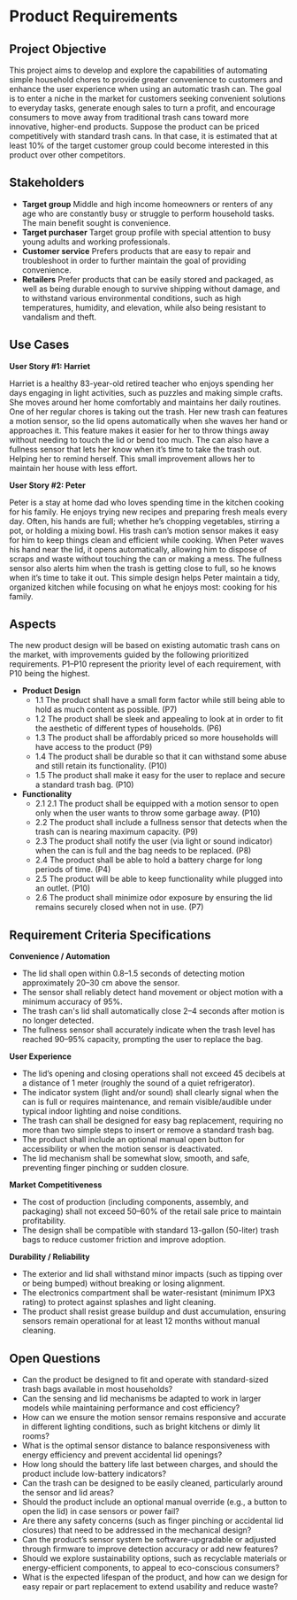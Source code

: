 # Product Requirements


## Project Objective

This project aims to develop and explore the capabilities of automating simple household chores to provide greater convenience to customers and enhance the user experience when using an automatic trash can. The goal is to enter a niche in the market for customers seeking convenient solutions to everyday tasks, generate enough sales to turn a profit, and encourage consumers to move away from traditional trash cans toward more innovative, higher-end products. Suppose the product can be priced competitively with standard trash cans. In that case, it is estimated that at least 10% of the target customer group could become interested in this product over other competitors.


## Stakeholders



* **Target group** Middle and high income homeowners or renters of any age who are constantly busy or struggle to perform household tasks. The main benefit sought is convenience.
* **Target purchaser** Target group profile with special attention to busy young adults and working professionals.
* **Customer service** Prefers products that are easy to repair and troubleshoot in order to further maintain the goal of providing convenience.
* **Retailers** Prefer products that can be easily stored and packaged, as well as being durable enough to survive shipping without damage, and to withstand various environmental conditions, such as high temperatures, humidity, and elevation, while also being resistant to vandalism and theft.


## Use Cases

**User Story #1: Harriet**

Harriet is a healthy 83-year-old retired teacher who enjoys spending her days engaging in light activities, such as puzzles and making simple crafts. She moves around her home comfortably and maintains her daily routines. One of her regular chores is taking out the trash. Her new trash can features a motion sensor, so the lid opens automatically when she waves her hand or approaches it. This feature makes it easier for her to throw things away without needing to touch the lid or bend too much. The can also have a fullness sensor that lets her know when it’s time to take the trash out. Helping her to remind herself. This small improvement allows her to maintain her house with less effort.

**User Story #2: Peter**

Peter is a stay at home dad who loves spending time in the kitchen cooking for his family. He enjoys trying new recipes and preparing fresh meals every day. Often, his hands are full; whether he’s chopping vegetables, stirring a pot, or holding a mixing bowl. His trash can’s motion sensor makes it easy for him to keep things clean and efficient while cooking. When Peter waves his hand near the lid, it opens automatically, allowing him to dispose of scraps and waste without touching the can or making a mess. The fullness sensor also alerts him when the trash is getting close to full, so he knows when it’s time to take it out. This simple design helps Peter maintain a tidy, organized kitchen while focusing on what he enjoys most: cooking for his family.


## Aspects

The new product design will be based on existing automatic trash cans on the market, with improvements guided by the following prioritized requirements. P1–P10 represent the priority level of each requirement, with P10 being the highest.



* **Product Design**
    * 1.1 The product shall have a small form factor while still being able to hold as much content as possible. (P7)
    * 1.2 The product shall be sleek and appealing to look at in order to fit the aesthetic of different types of households. (P6)
    * 1.3 The product shall be affordably priced so more households will have access to the product (P9)
    * 1.4 The product shall be durable so that it can withstand some abuse and still retain its functionality. (P10)
    * 1.5 The product shall make it easy for the user to replace and secure a standard trash bag. (P10)
* **Functionality**
    * 2.1 2.1 The product shall be equipped with a motion sensor to open only when the user wants to throw some garbage away. (P10)
    * 2.2 The product shall include a fullness sensor that detects when the trash can is nearing maximum capacity. (P9)
    * 2.3 The product shall notify the user (via light or sound indicator) when the can is full and the bag needs to be replaced. (P8)
    * 2.4 The product shall be able to hold a battery charge for long periods of time. (P4)
    * 2.5 The product will be able to keep functionality while plugged into an outlet. (P10)
    * 2.6 The product shall minimize odor exposure by ensuring the lid remains securely closed when not in use. (P7)

## Requirement Criteria Specifications

 **Convenience / Automation**
   * The lid shall open within 0.8–1.5 seconds of detecting motion approximately 20–30 cm above the sensor.
   * The sensor shall reliably detect hand movement or object motion with a minimum accuracy of 95%.
   * The trash can's lid shall automatically close 2–4 seconds after motion is no longer detected.
   * The fullness sensor shall accurately indicate when the trash level has reached 90–95% capacity, prompting the user to replace the bag.

 **User Experience**
   * The lid’s opening and closing operations shall not exceed 45 decibels at a distance of 1 meter (roughly the sound of a quiet refrigerator).
   * The indicator system (light and/or sound) shall clearly signal when the can is full or requires maintenance, and remain visible/audible under typical indoor lighting and noise conditions.
   * The trash can shall be designed for easy bag replacement, requiring no more than two simple steps to insert or remove a standard trash bag.
   * The product shall include an optional manual open button for accessibility or when the motion sensor is deactivated.
   * The lid mechanism shall be somewhat slow, smooth, and safe, preventing finger pinching or sudden closure.

 **Market Competitiveness**
   * The cost of production (including components, assembly, and packaging) shall not exceed 50–60% of the retail sale price to maintain profitability.
   * The design shall be compatible with standard 13-gallon (50-liter) trash bags to reduce customer friction and improve adoption.

 **Durability / Reliability**
   * The exterior and lid shall withstand minor impacts (such as tipping over or being bumped) without breaking or losing alignment.
   * The electronics compartment shall be water-resistant (minimum IPX3 rating) to protect against splashes and light cleaning.
   * The product shall resist grease buildup and dust accumulation, ensuring sensors remain operational for at least 12 months without manual cleaning.


## Open Questions

* Can the product be designed to fit and operate with standard-sized trash bags available in most households?
* Can the sensing and lid mechanisms be adapted to work in larger models while maintaining performance and cost efficiency?
* How can we ensure the motion sensor remains responsive and accurate in different lighting conditions, such as bright kitchens or dimly lit rooms?
* What is the optimal sensor distance to balance responsiveness with energy efficiency and prevent accidental lid openings?
* How long should the battery life last between charges, and should the product include low-battery indicators?
* Can the trash can be designed to be easily cleaned, particularly around the sensor and lid areas?
* Should the product include an optional manual override (e.g., a button to open the lid) in case sensors or power fail?
* Are there any safety concerns (such as finger pinching or accidental lid closures) that need to be addressed in the mechanical design?
* Can the product’s sensor system be software-upgradable or adjusted through firmware to improve detection accuracy or add new features?
* Should we explore sustainability options, such as recyclable materials or energy-efficient components, to appeal to eco-conscious consumers?
* What is the expected lifespan of the product, and how can we design for easy repair or part replacement to extend usability and reduce waste?


